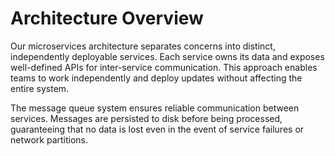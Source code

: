 # Architecture Overview

Our microservices architecture separates concerns into distinct, independently deployable services. Each service owns its data and exposes well-defined APIs for inter-service communication. This approach enables teams to work independently and deploy updates without affecting the entire system.

The message queue system ensures reliable communication between services. Messages are persisted to disk before being processed, guaranteeing that no data is lost even in the event of service failures or network partitions.
